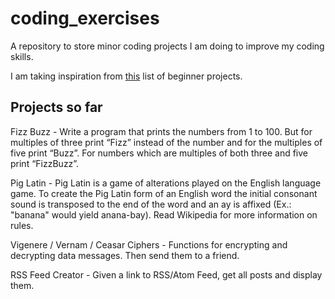 # coding_exercises
A repository to store minor coding projects I am doing to improve my coding
skills.

I am taking inspiration from [this](https://github.com/karan/Projects) 
list of beginner projects.

## Projects so far

Fizz Buzz - Write a program that prints the numbers from 1 to 100. But for 
multiples of three print “Fizz” instead of the number and for the multiples of 
five print “Buzz”. For numbers which are multiples of both three and five print 
“FizzBuzz”.

Pig Latin - Pig Latin is a game of alterations played on the English language 
game. To create the Pig Latin form of an English word the initial consonant 
sound is transposed to the end of the word and an ay is affixed (Ex.: "banana" 
would yield anana-bay). Read Wikipedia for more information on rules.

Vigenere / Vernam / Ceasar Ciphers - Functions for encrypting and decrypting 
data messages. Then send them to a friend.

RSS Feed Creator - Given a link to RSS/Atom Feed, get all posts and display them.